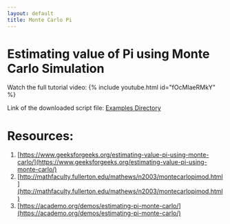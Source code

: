 ```yaml
---
layout: default
title: Monte Carlo Pi
---
```


# Estimating value of Pi using Monte Carlo Simulation
Watch the full tutorial video:
{% include youtube.html id="fOcMlaeRMkY" %}


Link of the downloaded script file: [Examples Directory](https://github.com/mohangiri1/Fortran/tree/main/examples)

# Resources:
1. [https://www.geeksforgeeks.org/estimating-value-pi-using-monte-carlo/](https://www.geeksforgeeks.org/estimating-value-pi-using-monte-carlo/)
2. [http://mathfaculty.fullerton.edu/mathews/n2003/montecarlopimod.html](http://mathfaculty.fullerton.edu/mathews/n2003/montecarlopimod.html)
3. [https://academo.org/demos/estimating-pi-monte-carlo/](https://academo.org/demos/estimating-pi-monte-carlo/)

